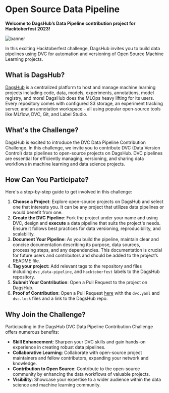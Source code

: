 # Open Source Data Pipeline

**Welcome to DagsHub’s Data Pipeline contribution project for Hacktoberfest 2023!**

![banner](https://user-images.githubusercontent.com/66431403/193427111-af11f270-bce0-4ad8-b0f9-02526312a9c2.png)

In this exciting Hacktoberfest challenge, DagsHub invites you to build data pipelines using DVC for automation and versioning of Open Source Machine Learning projects.

## What is DagsHub?

[DagsHub](https://dagshub.com/) is a centralized platform to host and manage machine learning projects including code, data, models, experiments, annotations, model registry, and more! DagsHub does the MLOps heavy lifting for its users. Every repository comes with configured S3 storage, an experiment tracking server, and an annotation workspace - all using popular open-source tools like MLflow, DVC, Git, and Label Studio.

## **What's the Challenge?**

DagsHub is excited to introduce the DVC Data Pipeline Contribution Challenge. In this challenge, we invite you to contribute DVC (Data Version Control) data pipelines to open-source projects on DagsHub. DVC pipelines are essential for efficiently managing, versioning, and sharing data workflows in machine learning and data science projects.

## **How Can You Participate?**

Here's a step-by-step guide to get involved in this challenge:

1. **Choose a Project**: Explore open-source projects on DagsHub and select one that interests you. It can be any project that utilizes data pipelines or would benefit from one.
2. **Create the DVC Pipeline**: Fork the project under your name and using DVC, design and **execute** a data pipeline that suits the project's needs. Ensure it follows best practices for data versioning, reproducibility, and scalability.
3. **Document Your Pipeline**: As you build the pipeline, maintain clear and concise documentation describing its purpose, data sources, processing steps, and any dependencies. This documentation is crucial for future users and contributors and should be added to the project’s README file.
4. **Tag your project:** Add relevant tags to the repository and files including `dvc` ,`data-pipeline`, and `hacktoberfest` labels to the DagsHub repository.
5. **Submit Your Contribution**: Open a Pull Request to the project on DagsHub.
6. **Proof of Contribution**:  Open a Pull Request [here](https://github.com/DagsHub/open-source-data-pipelin) with the `dvc.yaml` and `dvc.lock` files and a link to the DagsHub repo.

## **Why Join the Challenge?**

Participating in the DagsHub DVC Data Pipeline Contribution Challenge offers numerous benefits:

- **Skill Enhancement**: Sharpen your DVC skills and gain hands-on experience in creating robust data pipelines.
- **Collaborative Learning**: Collaborate with open-source project maintainers and fellow contributors, expanding your network and knowledge.
- **Contribution to Open Source**: Contribute to the open-source community by enhancing the data workflows of valuable projects.
- **Visibility**: Showcase your expertise to a wider audience within the data science and machine learning community.
